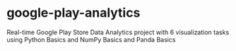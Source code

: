 # google-play-analytics
Real-time Google Play Store Data Analytics project with 6 visualization tasks using Python Basics and  NumPy Basics and  Panda Basics
